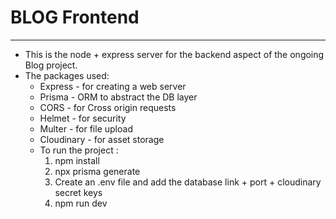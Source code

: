 <h1>BLOG Frontend</h1>
<hr/>
<p>
<ul>
<li>This is the node + express server for the backend aspect of the ongoing Blog project. </li>
<li>The packages used:
    <ul>
    <li>Express - for creating a web server</li>
    <li>Prisma - ORM to abstract the DB layer</li>
    <li>CORS - for Cross origin requests</li>
    <li>Helmet - for security</li>
    <li>Multer - for file upload</li>
    <li>Cloudinary - for asset storage</li>
</li>
<li>To run the project : 
    <ol>
    <li>npm install</li>
    <li>npx prisma generate</li>
    <li>Create an .env file and add the database link + port + cloudinary secret keys</li>
    <li>npm run dev</li>
    </ol>
</li>
</ul>
</p>
